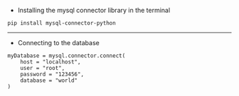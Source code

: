 - Installing the mysql connector library in the terminal 
```
pip install mysql-connector-python
```

---

- Connecting to the database
```
myDatabase = mysql.connector.connect(
    host = "localhost",
    user = "root",
    password = "123456",
    database = "world"
)
```

